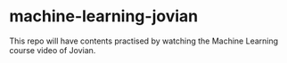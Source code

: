 # machine-learning-jovian
This repo will have contents practised by watching the Machine Learning course video of Jovian.
